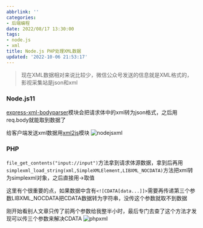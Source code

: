 ```yaml
---
abbrlink: ''
categories:
- 后端编程
date: 2022/08/17 13:30:00
tags:
- node.js
- xml
title: Node.js PHP处理XML数据
updated: '2022-10-06 21:53:17'
---
```

> 现在XML数据相对来说比较少，微信公众号发送的信息就是XML格式的，影视采集站是json和xml

### Node.js11

[express-xml-bodyparser][1]模块会把请求体中的xml转为json格式，之后用req.body就能取到数据了

给客户端发送xml数据用[xml2js][2]模块
![nodejsxml][3]

### PHP

`file_get_contents("input://input")`方法拿到请求体源数据，拿到后再用`simplexml_load_string(xml,SimpleXMLElement,LIBXML_NOCDATA)`方法把xml转为simplexml对象，之后直接用->取值

这里有个很重要的点，如果数据中含有`<![CDATA[data...]]>`需要再传递第三个参数LIBXML_NOCDATA把CDATA数据转为字符串，没传这个参数就取不到数据

刚开始看别人文章只传了前两个参数给我整半小时，最后专门去查了这个方法才发现可以传三个参数来解决CDATA
![phpxml][4]

[1]: https://www.npmjs.com/package/express-xml-bodyparser
[2]: https://www.npmjs.com/package/xml2js#xml-builder-usage
[3]: https://i.imgtg.com/2022/08/17/Kz8jg.png
[4]: https://i.imgtg.com/2022/08/17/Kz6Rl.png
